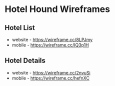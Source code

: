 # Hotel Hound Wireframes

## Hotel List
- website - https://wireframe.cc/8LPJmy
- mobile - https://wireframe.cc/IQ3p1H

## Hotel Details
- website - https://wireframe.cc/2nvuSi
- mobile - https://wireframe.cc/hefnXC